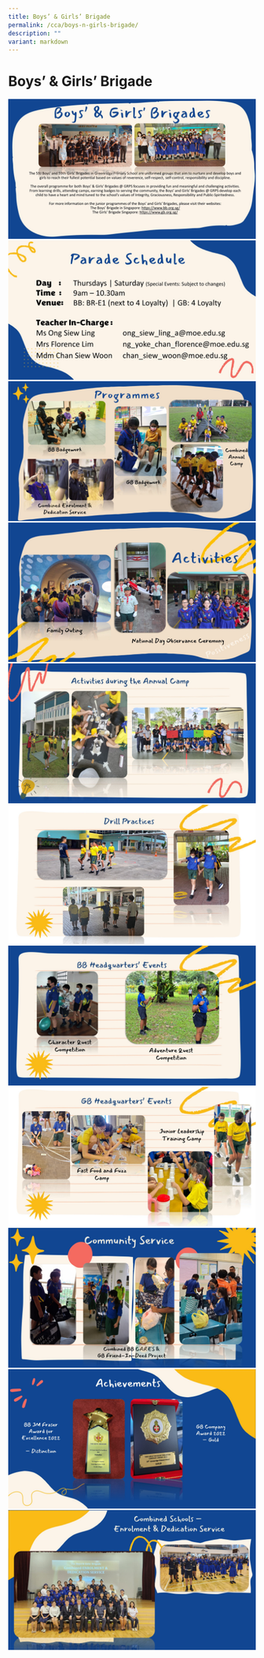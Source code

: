 ```yaml
---
title: Boys’ & Girls’ Brigade
permalink: /cca/boys-n-girls-brigade/
description: ""
variant: markdown
---
```

# Boys’ & Girls’ Brigade

![](/images/CCAs/BBGB/2024_BBGB_Slide1_1.JPG)
![](/images/CCAs/BBGB/BBGB_Slide_2.jpg)
![](/images/CCAs/BBGB/2024_BBGB_Slide3.JPG)
![](/images/CCAs/BBGB/2024_BBGB_Slide4.JPG)
![](/images/CCAs/BBGB/2024_BBGB_Slide5.JPG)
![](/images/CCAs/BBGB/2024_BBGB_Slide6.JPG)
![](/images/CCAs/BBGB/2024_BBGB_Slide7.JPG)
![](/images/CCAs/BBGB/2024_BBGB_Slide8.JPG)
![](/images/CCAs/BBGB/2024_BBGB_Slide9.JPG)
![](/images/CCAs/BBGB/2024_BBGB_Slide10.JPG)
![](/images/CCAs/BBGB/2024_BBGB_Slide11.JPG)
